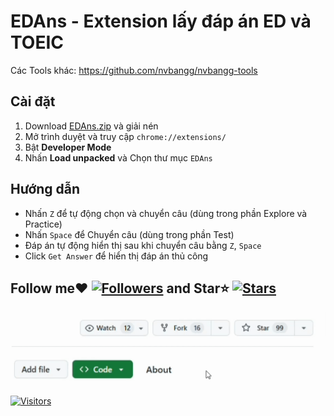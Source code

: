 # EDAns - Extension lấy đáp án ED và TOEIC
Các Tools khác: https://github.com/nvbangg/nvbangg-tools 

## Cài đặt
1. Download [EDAns.zip](https://github.com/nvbangg/EDAns/releases) và giải nén
2. Mở trình duyệt và truy cập `chrome://extensions/`
2. Bật **Developer Mode**
3. Nhấn **Load unpacked** và Chọn thư mục `EDAns`

## Hướng dẫn 
- Nhấn `Z` để tự động chọn và chuyển câu (dùng trong phần Explore và Practice)
- Nhấn `Space` để Chuyển câu (dùng trong phần Test)
- Đáp án tự động hiển thị sau khi chuyển câu bằng `Z`, `Space`
- Click `Get Answer` để hiển thị đáp án thủ công


## Follow me❤️ [![Followers](https://img.shields.io/github/followers/nvbangg)](https://github.com/nvbangg) and Star⭐ [![Stars](https://img.shields.io/github/stars/nvbangg/EDAns)](https://github.com/nvbangg/EDAns)

![Gif](https://raw.githubusercontent.com/nvbangg/nvbangg/main/data/star_follow.gif)

[![Visitors](https://api.visitorbadge.io/api/visitors?path=https%3A%2F%2Fgithub.com%2Fnvbangg%2FEDAns&countColor=%231e90ff)](https://visitorbadge.io/status?path=https%3A%2F%2Fgithub.com%2Fnvbangg%2FEDAns)
